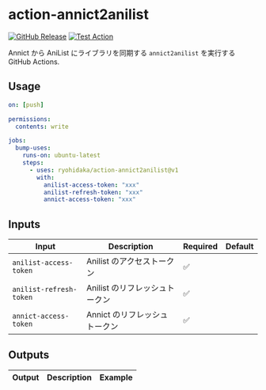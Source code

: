 # action-annict2anilist

[![GitHub Release](https://img.shields.io/github/v/release/ryohidaka/action-annict2anilist)](https://github.com/ryohidaka/action-annict2anilist/releases/)
[![Test Action](https://github.com/ryohidaka/action-annict2anilist/actions/workflows/test.yml/badge.svg)](https://github.com/ryohidaka/action-annict2anilist/actions/workflows/test.yml)

Annict から AniList にライブラリを同期する `annict2anilist` を実行する GitHub Actions.

## Usage

```yml
on: [push]

permissions:
  contents: write

jobs:
  bump-uses:
    runs-on: ubuntu-latest
    steps:
      - uses: ryohidaka/action-annict2anilist@v1
        with:
          anilist-access-token: "xxx"
          anilist-refresh-token: "xxx"
          annict-access-token: "xxx"
```

## Inputs

| Input                   | Description                    | Required | Default |
| ----------------------- | ------------------------------ | -------- | ------- |
| `anilist-access-token`  | Anilist のアクセストークン     | ✅       |         |
| `anilist-refresh-token` | Anilist のリフレッシュトークン | ✅       |         |
| `annict-access-token`   | Annict のリフレッシュトークン  | ✅       |         |

## Outputs

| Output | Description | Example |
| ------ | ----------- | ------- |
